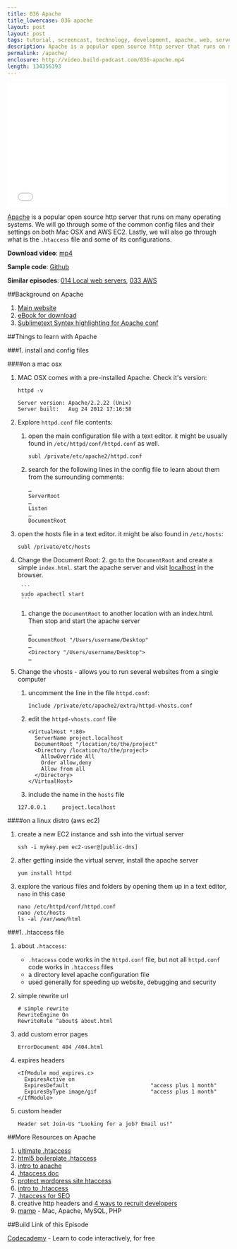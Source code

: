 ```yaml
---
title: 036 Apache
title_lowercase: 036 apache
layout: post
layout: post
tags: tutorial, screencast, technology, development, apache, web, server, httpd, htaccess
description: Apache is a popular open source http server that runs on many operating systems. We will go through some of the common config files and their settings on both Mac OSX and AWS EC2. Lastly, we will also go through what is the `.htaccess` file and some of its configurations.
permalink: /apache/
enclosure: http://video.build-podcast.com/036-apache.mp4
length: 134356393
---
```


<div id="video"><iframe src="//player.vimeo.com/video/62427114" width="500" height="281" frameborder="0" webkitallowfullscreen mozallowfullscreen allowfullscreen></iframe></div>

[Apache](http://httpd.apache.org/) is a popular open source http server that runs on many operating systems. We will go through some of the common config files and their settings on both Mac OSX and AWS EC2. Lastly, we will also go through what is the `.htaccess` file and some of its configurations.

<p><strong>Download video</strong>: <a href="http://video.build-podcast.com/036-apache.mp4" download="build-podcast-036-apache.mp4">mp4</a></p>

**Sample code**: [Github](https://github.com/sayanee/build-podcast/tree/master/036-apache)

**Similar episodes**: [014 Local web servers](/local-web-servers/), [033 AWS](http://build-podcast.com/aws/)

##Background on Apache

1. [Main website](http://httpd.apache.org/)
1. [eBook for download](http://www.dedoimedo.com/computers/apache_book_part.html)
1. [Sublimetext Syntex highlighting for Apache conf](http://codrspace.com/eloyz/sublime-text-2-how-to-install-the-apache-syntax/)


##Things to learn with Apache

###1. install and config files

####on a mac osx

1. MAC OSX comes with a pre-installed Apache. Check it's version:

    ```
    httpd -v

    Server version: Apache/2.2.22 (Unix)
    Server built:   Aug 24 2012 17:16:58
    ```

1. Explore `httpd.conf` file contents:
    1. open the main configuration file with a text editor. it might be usually found in `/etc/httpd/conf/httpd.conf` as well.

        ```
        subl /private/etc/apache2/httpd.conf
        ```
    1. search for the following lines in the config file to learn about them from the surrounding comments:

        ```
        …
        ServerRoot
        …
        Listen
        …
        DocumentRoot
        ```
1. open the hosts file in a text editor. it might be also found in `/etc/hosts`:

    ```
    subl /private/etc/hosts
    ```
1. Change the Document Root:
    2. go to the `DocumentRoot` and create a simple `index.html`. start the apache server and visit [localhost](http://localhost) in the browser.

        ```
        sudo apachectl start
        ```
    1. change the `DocumentRoot` to another location with an index.html. Then stop and start the apache server

        ```
        …
        DocumentRoot "/Users/username/Desktop"
        …
        <Directory "/Users/username/Desktop">
        …
        ```
1. Change the vhosts - allows you to run several websites from a single computer
    1. uncomment the line in the file `httpd.conf`:

        ```
        Include /private/etc/apache2/extra/httpd-vhosts.conf
        ```
    1. edit the `httpd-vhosts.conf` file

        ```
        <VirtualHost *:80>
          ServerName project.localhost
          DocumentRoot "/location/to/the/project"
          <Directory /location/to/the/project>
            AllowOverride All
            Order allow,deny
            Allow from all
          </Directory>
        </VirtualHost>
        ```
     1. include the name in the `hosts` file

     ```
     127.0.0.1     project.localhost
     ```

####on a linux distro (aws ec2)

1. create a new EC2 instance and ssh into the virtual server

    ```
    ssh -i mykey.pem ec2-user@[public-dns]
    ```
1. after getting inside the virtual server, install the apache server

    ```
    yum install httpd
    ```
1. explore the various files and folders by opening them up in a text editor, `nano` in this case

    ```
    nano /etc/httpd/conf/httpd.conf
    nano /etc/hosts
    ls -al /var/www/html

    ```

###1. .htaccess file

1. about `.htaccess`:
    - `.htaccess` code works in the `httpd.conf` file, but not all `httpd.conf` code works in `.htaccess` files
    - a directory level apache configuration file
    - used generally for speeding up website, debugging and security
1. simple rewrite url

    ```
    # simple rewrite
    RewriteEngine On
    RewriteRule ^about$ about.html
    ```
1. add custom error pages

    ```
    ErrorDocument 404 /404.html
    ```
1. expires headers

    ```
    <IfModule mod_expires.c>
      ExpiresActive on
      ExpiresDefault                          "access plus 1 month"
      ExpiresByType image/gif                 "access plus 1 month"
    </IfModule>
    ```
1. custom header

    ```
    Header set Join-Us "Looking for a job? Email us!"
    ```


##More Resources on Apache

1. [ultimate .htaccess](http://www.askapache.com/htaccess/htaccess.html)
1. [html5 boilerplate .htaccess](https://github.com/h5bp/html5-boilerplate/blob/master/.htaccess)
1. [intro to apache](http://net.tutsplus.com/tutorials/other/an-introduction-to-apache/)
1. [.htaccess doc](http://httpd.apache.org/docs/current/howto/htaccess.html)
1. [protect wordpress site htaccess](http://www.netmagazine.com/tutorials/protect-your-wordpress-site-htaccess)
1. [intro to .htaccess](http://codular.com/htaccess-introduction)
1. [.htaccess for SEO](http://www.seomoz.org/blog/htaccess-file-snippets-for-seos)
1. creative http headers and [4 ways to recruit developers](http://davidwalsh.name/creative-jobs)
1. [mamp](http://www.mamp.info/en/index.html) - Mac, Apache, MySQL, PHP


##Build Link of this Episode

[Codecademy](http://www.codecademy.com) - Learn to code interactively, for free
